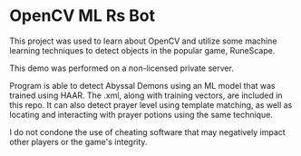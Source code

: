 # OpenCV ML Rs Bot
 
This project was used to learn about OpenCV and utilize some machine learning techniques to detect objects in the popular game, RuneScape. 

This demo was performed on a non-licensed private server.

Program is able to detect Abyssal Demons using an ML model that was trained using HAAR. The .xml, along with training vectors, are included in this repo. 
It can also detect prayer level using template matching, as well as locating and interacting with prayer potions using the same technique. 

I do not condone the use of cheating software that may negatively impact other players or the game's integrity. 
